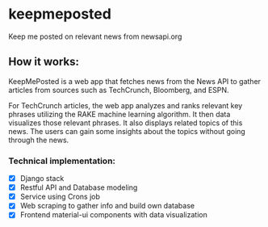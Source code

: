 # keepmeposted
Keep me posted on relevant news from newsapi.org

## How it works:
KeepMePosted is a web app that fetches news from the News API to gather articles from sources such as TechCrunch, Bloomberg, and ESPN. 
 
For TechCrunch articles, the web app analyzes and ranks relevant key phrases utilizing the RAKE machine learning algorithm.  It then data visualizes those relevant phrases.  It also displays related topics of this news.  The users can gain some insights about the topics without going through the news.

### Technical implementation:
- [x] Django stack
- [x] Restful API and Database modeling
- [x] Service using Crons job
- [x] Web scraping to gather info and build own database
- [x] Frontend material-ui components with data visualization
